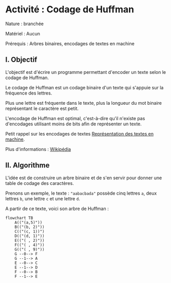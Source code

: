 # Activité : Codage de Huffman

Nature : branchée

Matériel : Aucun

Prérequis : Arbres binaires, encodages de textes en machine

## I. Objectif

L'objectif est d'écrire un programme permettant d'encoder un texte selon le codage de Huffman.

Le codage de Huffman est un codage binaire d'un texte qui s'appuie sur la fréquence des lettres.

Plus une lettre est fréquente dans le texte, plus la longueur du mot binaire représentant le caractère est petit.

L'encodage de Huffman est optimal, c'est-à-dire qu'il n'existe pas d'encodages utilisant moins de bits afin de représenter un texte.

Petit rappel sur les encodages de textes [Représentation des textes en machine](./../../première/Chaînes_de_caractère/Représentation_des_textes_en_machine.md).

Plus d'informations : [Wikipédia](https://fr.wikipedia.org/wiki/Codage_de_Huffman)

## II. Algorithme

L'idée est de construire un arbre binaire et de s'en servir pour donner une table de codage des caractères.

Prenons un exemple, le texte : `"aabacbada"` possède cinq lettres `a`, deux lettres `b`, une lettre `c` et une lettre `d`.

A partir de ce texte, voici son arbre de Huffman :

```mermaid
flowchart TB
    A(("(a,5)"))
    B(("(b, 2)"))
    C(("(c, 1))")
    D(("(d, 1)"))
    E(("( , 2)"))
    F(("( , 4)"))
    G(("( , 9)"))
    G --0--> F
    G --1--> A
    E --0--> C
    E --1--> D
    F --0--> B
    F --1--> E
```

